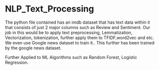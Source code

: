 # NLP_Text_Processing
The python file contained has an imdb dataset that has text data within it that consists of just 2 major columns such as Review and Sentiment. Our job in this would be to apply text preprocessing, Lemmatization, Vectorization, tokenization, further apply them to TFIDF,word2vec and etc. We even use Google news dataset to train it..
This further has been trained by the google news dataset.

Further Applied to ML Algorithms such as Random Forest, Logistic Regression.
